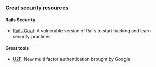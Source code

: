 ### Great security resources

#### Rails Security
* [Rails Goat](https://github.com/OWASP/railsgoat): A vulnerable version of Rails to start hacking and learn security practices.


#### Great tools
* [U2F](https://www.yubico.com/applications/fido/): New multi factor authentication brought by Google
